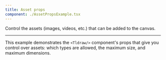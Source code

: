 ```yaml
---
title: Asset props
component: ./AssetPropsExample.tsx
---
```


Control the assets (images, videos, etc.) that can be added to the canvas.

---

This example demonstrates the `<Tldraw/>` component's props that give you control over assets: which types are allowed, the maximum size, and maximum dimensions.
